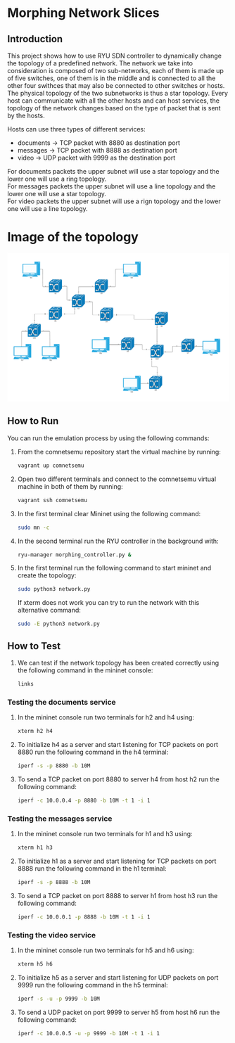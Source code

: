# Morphing Network Slices

## Introduction
This project shows how to use RYU SDN controller to dynamically change the topology of a predefined network. The network we take into consideration is composed of two sub-networks, each of them is made up of five switches, one of them is in the middle and is connected to all the other four swithces that may also be connected to other switches or hosts. The physical topology of the two subnetworks is thus a star topology. 
Every host can communicate with all the other hosts and can host services, the topology of the network changes based on the type of packet that is sent by the hosts.

Hosts can use three types of different services: 
* documents -> TCP packet with 8880 as destination port 
* messages -> TCP packet with 8888 as destination port 
* video -> UDP packet with 9999 as the destination port

For documents packets the upper subnet will use a star topology and the lower one will use a ring topology. <br>
For messages packets the upper subnet will use a line topology and the lower one will use a star topology. <br>
For video packets the upper subnet will use a rign topology and the lower one will use a line topology. <br>

# Image of the topology
![alt text](https://github.com/nicolacasagrande-unitn/sdn_morphing/blob/main/network_topology.png)

## How to Run 

You can run the emulation process by using the following commands:

1. From the comnetsemu repository start the virtual machine by running:
    ```bash
    vagrant up comnetsemu
    ```
2. Open two different terminals and connect to the comnetsemu virtual machine in both of them by running:
    ```bash
    vagrant ssh comnetsemu
    ```
3. In the first terminal clear Mininet using the following command:
    ```bash
    sudo mn -c
    ```
4. In the second terminal run the RYU controller in the background with:
    ```bash
    ryu-manager morphing_controller.py &
    ```
5. In the first terminal run the following command to start mininet and create the topology:
    ```bash
    sudo python3 network.py
    ```
    If xterm does not work you can try to run the network with this alternative command:
    ```bash
    sudo -E python3 network.py
    ```

## How to Test
1. We can test if the network topology has been created correctly using the following command in the mininet console:
    ```bash
    links
    ```
### Testing the documents service

1. In the mininet console run two terminals for h2 and h4 using:
    ```bash
    xterm h2 h4
    ```
2. To initialize h4 as a server and start listening for TCP packets on port 8880 run the following command in the h4 terminal:
    ```bash
    iperf -s -p 8880 -b 10M
    ```
3. To send a TCP packet on port 8880 to server h4 from host h2 run the following command:
    ```bash
    iperf -c 10.0.0.4 -p 8880 -b 10M -t 1 -i 1 
    ```

### Testing the messages service

1. In the mininet console run two terminals for h1 and h3 using:
    ```bash
    xterm h1 h3
    ```
2. To initialize h1 as a server and start listening for TCP packets on port 8888 run the following command in the h1 terminal:
    ```bash
    iperf -s -p 8888 -b 10M
    ```
3. To send a TCP packet on port 8888 to server h1 from host h3 run the following command:
    ```bash
    iperf -c 10.0.0.1 -p 8888 -b 10M -t 1 -i 1 
    ```

### Testing the video service

1. In the mininet console run two terminals for h5 and h6 using:
    ```bash
    xterm h5 h6
    ```
2. To initialize h5 as a server and start listening for UDP packets on port 9999 run the following command in the h5 terminal:
    ```bash
    iperf -s -u -p 9999 -b 10M
    ```
3. To send a UDP packet on port 9999 to server h5 from host h6 run the following command:
    ```bash
    iperf -c 10.0.0.5 -u -p 9999 -b 10M -t 1 -i 1 
    ```



